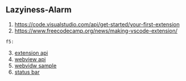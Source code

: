 ## Lazyiness-Alarm

1. https://code.visualstudio.com/api/get-started/your-first-extension
2. https://www.freecodecamp.org/news/making-vscode-extension/

```
f5: 
```

3. [extension api](https://code.visualstudio.com/api)
4. [webview api](https://code.visualstudio.com/api/extension-guides/webview)
5. [webvidw sample](https://github.com/microsoft/vscode-extension-samples/tree/master/webview-sample)
6. [status bar](https://github.com/microsoft/vscode-extension-samples/tree/master/statusbar-sample)